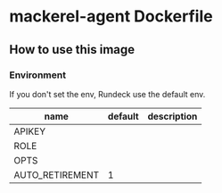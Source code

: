 # mackerel-agent Dockerfile

## How to use this image

### Environment

If you don't set the env, Rundeck use the default env.

| name | default | description |
| --- | --- | --- |
| APIKEY |  |  |
| ROLE |  |  |
| OPTS |  |  |
| AUTO_RETIREMENT | 1 |  |
